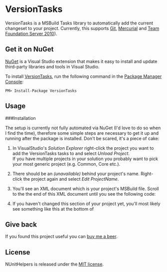 # VersionTasks

VersionTasks is a MSBuild Tasks library to automatically add the current changeset to your project. Currently, this supports [Git][git], [Mercurial][mercurial] and [Team Foundation Server 2010][tfs2010]).

## Get it on NuGet

[NuGet][nuget] is a Visual Studio extension that makes it easy to install and update third-party libraries 
and tools in Visual Studio.

To install [VersionTasks][package], run the following command in the [Package Manager Console][pmc]:

    PM> Install-Package VersionTasks

## Usage

###Installation

The setup is currently not fully automated via NuGet (I'd love to do so when I find the time), therefore some simple steps are necessary to get it up and running after the package is installed. Don't be scared, it's a piece of cake:

1. In VisualStudio's *Solution Explorer* right-click the project you want to add the VersionTasks tasks to and select *Unload Project*.<br/>
If you have multiple projects in your solution you probably want to pick your most generic project (e.g. Common, Core etc.).

2. There should be an *(unavailable)* behind your project's name. Right-click the project again and select *Edit ProjectName*.

3. You'll see an XML document which is your project's MSBuild file. Scroll to the the end of this XML document until you see the following code:

    <!-- To modify your build process, add your task inside one of the targets below and uncomment it. 
         Other similar extension points exist, see Microsoft.Common.targets.
    <Target Name="BeforeBuild">
    </Target>
    <Target Name="AfterBuild">
    </Target>
    -->

2. If you haven't changed this section of your project yet, you'll most likely see something like this at the bottom of 

###



## Give back

If you found this project useful you can [buy me a beer][donate].

## License
NUnitHelpers is released under the [MIT license][mit].





[git]:       http://git-scm.com/
[mercurial]: http://mercurial.selenic.com/
[tfs2010]:   http://www.microsoft.com/visualstudio/en-us/products/2010-editions/team-foundation-server/overview
[nuget]:     http://nuget.org
[package]: http://nuget.org/packages/VersionTasks
[pmc]:     http://docs.nuget.org/docs/start-here/using-the-package-manager-console
[donate]:  https://www.paypal.com/cgi-bin/webscr?cmd=_s-xclick&hosted_button_id=2AGHGEL2X4VSQ
[mit]:     https://github.com/martinbuberl/NUnitHelpers/blob/master/LICENSE